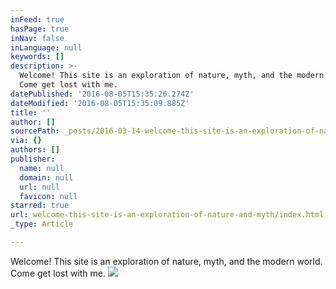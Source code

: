 ```yaml
---
inFeed: true
hasPage: true
inNav: false
inLanguage: null
keywords: []
description: >-
  Welcome! This site is an exploration of nature, myth, and the modern world.
  Come get lost with me.
datePublished: '2016-08-05T15:35:26.274Z'
dateModified: '2016-08-05T15:35:09.885Z'
title: ''
author: []
sourcePath: _posts/2016-03-14-welcome-this-site-is-an-exploration-of-nature-and-myth.md
via: {}
authors: []
publisher:
  name: null
  domain: null
  url: null
  favicon: null
starred: true
url: welcome-this-site-is-an-exploration-of-nature-and-myth/index.html
_type: Article

---
```

Welcome! This site is an exploration of nature, myth, and the modern world. Come get lost with me.
![](https://the-grid-user-content.s3-us-west-2.amazonaws.com/7ae40441-0710-43fb-8175-778fd4c67d7d.jpg)